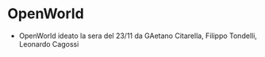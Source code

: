 # OpenWorld
- OpenWorld ideato la sera del 23/11 da GAetano Citarella, Filippo Tondelli, Leonardo Cagossi
